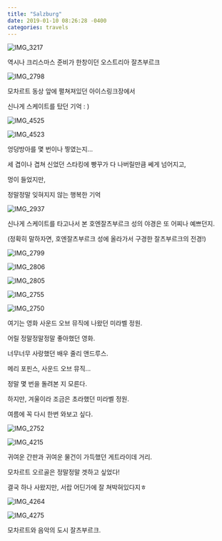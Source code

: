 ```yaml
---
title: "Salzburg"
date: 2019-01-10 08:26:28 -0400
categories: travels
---
```



![IMG_3217](https://user-images.githubusercontent.com/49894861/64510253-bc1be300-d31c-11e9-93b4-c945e9a13095.JPG)

역시나 크리스마스 준비가 한창이던 오스트리아 잘츠부르크

![IMG_2798](https://user-images.githubusercontent.com/49894861/64510261-bd4d1000-d31c-11e9-8e81-607ecffe4df2.JPG)

모차르트 동상 앞에 펼쳐져있던 아이스링크장에서

신나게 스케이트를 탔던 기억 : )


![IMG_4525](https://user-images.githubusercontent.com/49894861/64510255-bc1be300-d31c-11e9-92d7-dfd1e93a849f.JPG)


![IMG_4523](https://user-images.githubusercontent.com/49894861/64510256-bc1be300-d31c-11e9-9cfa-6a1559077594.JPG)


엉덩방아를 몇 번이나 찧였는지...

세 겹이나 겹쳐 신었던 스타킹에 빵꾸가 다 나버릴만큼 쎄게 넘어지고,

멍이 들었지만,

정말정말 잊혀지지 않는 행복한 기억

 

![IMG_2937](https://user-images.githubusercontent.com/49894861/64510259-bcb47980-d31c-11e9-83bd-6e9ac8775952.JPG)


신나게 스케이트를 타고나서 본 호엔잘츠부르크 성의 야경은 또 어찌나 예쁘던지.

(정확히 말하자면, 호엔잘츠부르크 성에 올라가서 구경한 잘츠부르크의 전경!)



![IMG_2799](https://user-images.githubusercontent.com/49894861/64510260-bcb47980-d31c-11e9-8529-78f5ebf42a09.JPG)


![IMG_2806](https://user-images.githubusercontent.com/49894861/64510262-bd4d1000-d31c-11e9-9338-cdf5a9c870d5.JPG)


![IMG_2805](https://user-images.githubusercontent.com/49894861/64510263-bd4d1000-d31c-11e9-943f-bc092f3daf21.JPG)


![IMG_2755](https://user-images.githubusercontent.com/49894861/64510264-bd4d1000-d31c-11e9-9198-c7056c5dc342.JPG)


![IMG_2750](https://user-images.githubusercontent.com/49894861/64510265-bde5a680-d31c-11e9-991f-86e0fcf45a6a.JPG)


여기는 영화 사운드 오브 뮤직에 나왔던 미라벨 정원.

어릴  정말정말정말 좋아했던 영화.

너무너무 사랑했던 배우 줄리 앤드루스.

메리 포핀스, 사운드 오브 뮤직...

정말 몇 번을 돌려본 지 모른다.


하지만, 겨울이라 조금은 초라했던 미라벨 정원.

여름에 꼭 다시 한번 와보고 싶다.


![IMG_2752](https://user-images.githubusercontent.com/49894861/64510266-bde5a680-d31c-11e9-8f63-0d79e93ea2c9.JPG)


![IMG_4215](https://user-images.githubusercontent.com/49894861/64510267-bde5a680-d31c-11e9-8dbc-1e9f174b27fe.jpeg)


귀여운 간판과 귀여운 물건이 가득했던 게트라이데 거리.

모차르트 오르골은 정말정말 겟하고 싶었다!

결국 하나 사왔지만, 서랍 어딘가에 잘 쳐박혀있다지ㅎ


![IMG_4264](https://user-images.githubusercontent.com/49894861/64510269-be7e3d00-d31c-11e9-9561-b09b7aac7902.JPG)


![IMG_4275](https://user-images.githubusercontent.com/49894861/64510270-be7e3d00-d31c-11e9-8bd1-39ca9c799637.JPG)



모차르트와 음악의 도시 잘츠부르크.

